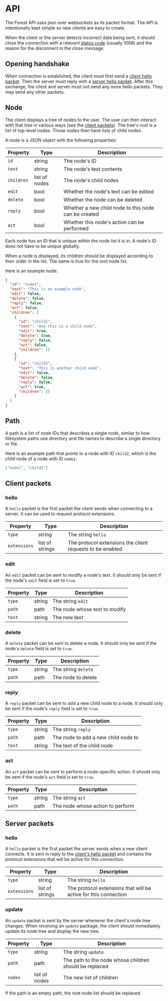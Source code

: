 # API

The Forest API uses json over websockets as its packet format. The API is
intentionally kept simple so new clients are easy to create.

When the client or the server detects incorrect data being sent, it should close
the connection with a relevant
[status code](https://tools.ietf.org/html/rfc6455#section-7.4) (usually 1008)
and the reason for the disconnect in the close message.

## Opening handshake

When connection is established, the client must first send a
[client hello packet](#hello). Then the server must reply with a
[server hello packet](#hello-1). After this exchange, the client and server must
not send any more hello packets. They may send any other packets.

## Node

The client displays a tree of nodes to the user. The user can then interact with
that tree in various ways (see the [client packets](#client-packets)). The
tree's root is a list of top-level nodes. Those nodes then have lists of child
nodes.

A node is a JSON object with the following properties:

| Property   | Type          | Description                                          |
|------------|---------------|------------------------------------------------------|
| `id`       | string        | The node's ID                                        |
| `text`     | string        | The node's text contents                             |
| `children` | list of nodes | The node's child nodes                               |
| `edit`     | bool          | Whether the node's text can be edited                |
| `delete`   | bool          | Whether the node can be deleted                      |
| `reply`    | bool          | Whether a new child node to this node can be created |
| `act`      | bool          | Whether this node's action can be performed          |

Each node has an ID that is unique within the node list it is in. A node's ID
does not have to be unique globally.

When a node is displayed, its children should be displayed according to their
order in the list. The same is true for the root node list.

Here is an example node:

``` json
{
  "id": "node1",
  "text": "This is an example node",
  "edit": false,
  "delete": false,
  "reply": false,
  "act": false,
  "children": [
    {
      "id": "child1",
      "text": "And this is a child node",
      "edit": true,
      "delete": true,
      "reply": false,
      "act": false,
      "children": []
    },
    {
      "id": "child2",
      "text": "This is another child node",
      "edit": false,
      "delete": false,
      "reply": false,
      "act": true,
      "children": []
    }
  ]
}
```

## Path

A path is a list of node IDs that describes a single node, similar to how
filesystem paths use directory and file names to describe a single directory or
file.

Here is an example path that points to a node with ID `child2`, which is the
child node of a node with ID `node1`:

``` json
["node1", "child2"]
```

## Client packets

### hello

A `hello` packet is the first packet the client sends when connecting to a
server. It can be used to request protocol extensions.

| Property     | Type            | Description                                               |
|--------------|-----------------|-----------------------------------------------------------|
| `type`       | string          | The string `hello`                                        |
| `extensions` | list of strings | The protocol extensions the client requests to be enabled |

### edit

An `edit` packet can be sent to modify a node's text. It should only be sent if
the node's `edit` field is set to `true`.

| Property | Type   | Description                   |
|----------|--------|-------------------------------|
| `type`   | string | The string `edit`             |
| `path`   | path   | The node whose text to modify |
| `text`   | string | The new text                  |

### delete

A `delete` packet can be sent to delete a node. It should only be sent if the
node's `delete` field is set to `true`.

| Property | Type   | Description         |
|----------|--------|---------------------|
| `type`   | string | The string `delete` |
| `path`   | path   | The node to delete  |

### reply

A `reply` packet can be sent to add a new child node to a node. It should only
be sent if the node's `reply` field is set to `true`.

| Property | Type   | Description                         |
|----------|--------|-------------------------------------|
| `type`   | string | The string `reply`                  |
| `path`   | path   | The node to add a new child node to |
| `text`   | string | The text of the child node          |

### act

An `act` packet can be sent to perform a node-specific action. It should only be
sent if the node's `act` field is set to `true`.

| Property | Type   | Description                      |
|----------|--------|----------------------------------|
| `type`   | string | The string `act`                 |
| `path`   | path   | The node whose action to perform |

## Server packets

### hello

A `hello` packet is the first packet the server sends when a new client
connects. It is sent in reply to the [client's hello packet](#hello) and
contains the protocol extensions that will be active for this connection.

| Property     | Type            | Description                                                     |
|--------------|-----------------|-----------------------------------------------------------------|
| `type`       | string          | The string `hello`                                              |
| `extensions` | list of strings | The protocol extensions that will be active for this connection |

### update

An `update` packet is sent by the server whenever the client's node tree
changes. When receiving an `update` package, the client should immediately
update its node tree and display the new tree.

| Property | Type          | Description                                            |
|----------|---------------|--------------------------------------------------------|
| `type`   | string        | The string `update`                                    |
| `path`   | path          | The path to the node whose children should be replaced |
| `nodes`  | list of nodes | The new list of children                               |

If the path is an empty path, the root node list should be replaced.
